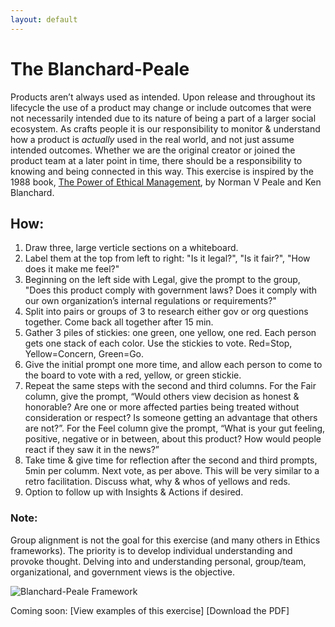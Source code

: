 ```yaml
---
layout: default
---
```


# The Blanchard-Peale

Products aren’t always used as intended. Upon release and throughout its lifecycle the use of a product may change or include outcomes that were not necessarily intended due to its nature of being a part of a larger social ecosystem. As crafts people it is our responsibility to monitor & understand how a product is *actually* used in the real world, and not just assume intended outcomes. Whether we are the original creator or joined the product team at a later point in time, there should be a responsibility to knowing and being connected in this way. This exercise is inspired by the 1988 book, [The Power of Ethical Management](https://www.amazon.com/Power-Ethical-Management-Norman-Peale/dp/0688070620), by Norman V Peale and Ken Blanchard.

## How:

1. Draw three, large verticle sections on a whiteboard.
2. Label them at the top from left to right: "Is it legal?", "Is it fair?", "How does it make me feel?"
3. Beginning on the left side with Legal, give the prompt to the group, "Does this product comply with government laws? Does it comply with our own organization’s internal regulations or requirements?"
4. Split into pairs or groups of 3 to research either gov or org questions together. Come back all together after 15 min.
5. Gather 3 piles of stickies: one green, one yellow, one red. Each person gets one stack of each color. Use the stickies to vote. Red=Stop, Yellow=Concern, Green=Go.
6. Give the initial prompt one more time, and allow each person to come to the board to vote with a red, yellow, or green stickie.
7. Repeat the same steps with the second and third columns. For the Fair column, give the prompt, “Would others view decision as honest & honorable? Are one or more affected parties being treated without consideration or respect? Is someone getting an advantage that others are not?”. For the Feel column give the prompt, “What is your gut feeling, positive, negative or in between, about this product? How would people react if they saw it in the news?”
8. Take time & give time for reflection after the second and third prompts, 5min per columm. Next vote, as per above. This will be very similar to a retro facilitation. Discuss what, why & whos of yellows and reds. 
9. Option to follow up with Insights & Actions if desired.

### Note: 
Group alignment is not the goal for this exercise (and many others in Ethics frameworks). The priority is to develop individual understanding and provoke thought. Delving into and understanding personal, group/team, organizational, and government views is the objective.

![Blanchard-Peale Framework](https://mkdale.github.com/ethics-frameworks/assets/img/Blanchard-Peale.jpg)

Coming soon:
[View examples of this exercise]
[Download the PDF]